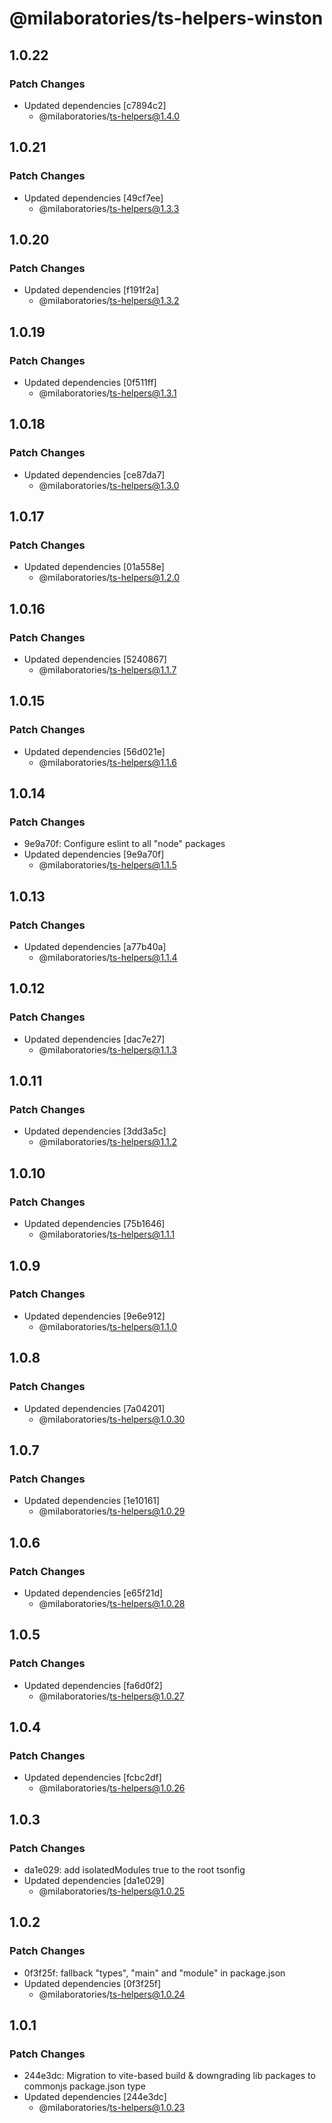 # @milaboratories/ts-helpers-winston

## 1.0.22

### Patch Changes

- Updated dependencies [c7894c2]
  - @milaboratories/ts-helpers@1.4.0

## 1.0.21

### Patch Changes

- Updated dependencies [49cf7ee]
  - @milaboratories/ts-helpers@1.3.3

## 1.0.20

### Patch Changes

- Updated dependencies [f191f2a]
  - @milaboratories/ts-helpers@1.3.2

## 1.0.19

### Patch Changes

- Updated dependencies [0f511ff]
  - @milaboratories/ts-helpers@1.3.1

## 1.0.18

### Patch Changes

- Updated dependencies [ce87da7]
  - @milaboratories/ts-helpers@1.3.0

## 1.0.17

### Patch Changes

- Updated dependencies [01a558e]
  - @milaboratories/ts-helpers@1.2.0

## 1.0.16

### Patch Changes

- Updated dependencies [5240867]
  - @milaboratories/ts-helpers@1.1.7

## 1.0.15

### Patch Changes

- Updated dependencies [56d021e]
  - @milaboratories/ts-helpers@1.1.6

## 1.0.14

### Patch Changes

- 9e9a70f: Configure eslint to all "node" packages
- Updated dependencies [9e9a70f]
  - @milaboratories/ts-helpers@1.1.5

## 1.0.13

### Patch Changes

- Updated dependencies [a77b40a]
  - @milaboratories/ts-helpers@1.1.4

## 1.0.12

### Patch Changes

- Updated dependencies [dac7e27]
  - @milaboratories/ts-helpers@1.1.3

## 1.0.11

### Patch Changes

- Updated dependencies [3dd3a5c]
  - @milaboratories/ts-helpers@1.1.2

## 1.0.10

### Patch Changes

- Updated dependencies [75b1646]
  - @milaboratories/ts-helpers@1.1.1

## 1.0.9

### Patch Changes

- Updated dependencies [9e6e912]
  - @milaboratories/ts-helpers@1.1.0

## 1.0.8

### Patch Changes

- Updated dependencies [7a04201]
  - @milaboratories/ts-helpers@1.0.30

## 1.0.7

### Patch Changes

- Updated dependencies [1e10161]
  - @milaboratories/ts-helpers@1.0.29

## 1.0.6

### Patch Changes

- Updated dependencies [e65f21d]
  - @milaboratories/ts-helpers@1.0.28

## 1.0.5

### Patch Changes

- Updated dependencies [fa6d0f2]
  - @milaboratories/ts-helpers@1.0.27

## 1.0.4

### Patch Changes

- Updated dependencies [fcbc2df]
  - @milaboratories/ts-helpers@1.0.26

## 1.0.3

### Patch Changes

- da1e029: add isolatedModules true to the root tsonfig
- Updated dependencies [da1e029]
  - @milaboratories/ts-helpers@1.0.25

## 1.0.2

### Patch Changes

- 0f3f25f: fallback "types", "main" and "module" in package.json
- Updated dependencies [0f3f25f]
  - @milaboratories/ts-helpers@1.0.24

## 1.0.1

### Patch Changes

- 244e3dc: Migration to vite-based build & downgrading lib packages to commonjs package.json type
- Updated dependencies [244e3dc]
  - @milaboratories/ts-helpers@1.0.23
